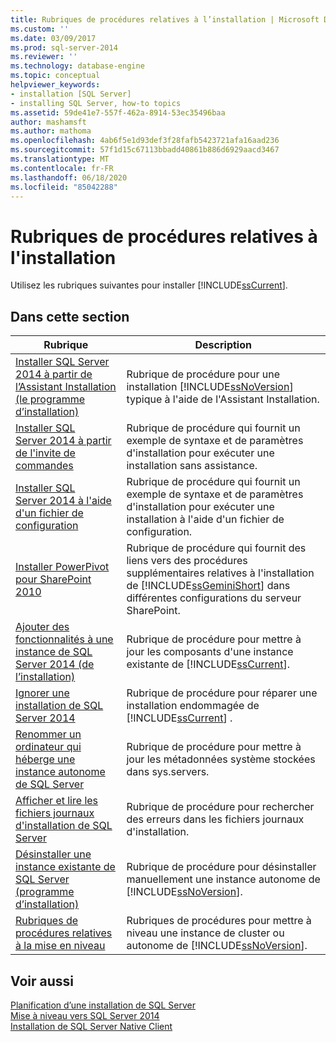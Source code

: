 ```yaml
---
title: Rubriques de procédures relatives à l’installation | Microsoft Docs
ms.custom: ''
ms.date: 03/09/2017
ms.prod: sql-server-2014
ms.reviewer: ''
ms.technology: database-engine
ms.topic: conceptual
helpviewer_keywords:
- installation [SQL Server]
- installing SQL Server, how-to topics
ms.assetid: 59de41e7-557f-462a-8914-53ec35496baa
author: mashamsft
ms.author: mathoma
ms.openlocfilehash: 4ab6f5e1d93def3f28fafb5423721afa16aad236
ms.sourcegitcommit: 57f1d15c67113bbadd40861b886d6929aacd3467
ms.translationtype: MT
ms.contentlocale: fr-FR
ms.lasthandoff: 06/18/2020
ms.locfileid: "85042288"
---
```

# <a name="installation-how-to-topics"></a>Rubriques de procédures relatives à l'installation
  Utilisez les rubriques suivantes pour installer [!INCLUDE[ssCurrent](../../includes/sscurrent-md.md)].  
  
## <a name="in-this-section"></a>Dans cette section  
  
|Rubrique|Description|  
|-----------|-----------------|  
|[Installer SQL Server 2014 à partir de l’Assistant Installation &#40;le programme d’installation&#41;](../../database-engine/install-windows/install-sql-server-from-the-installation-wizard-setup.md)|Rubrique de procédure pour une installation [!INCLUDE[ssNoVersion](../../includes/ssnoversion-md.md)] typique à l'aide de l'Assistant Installation.|  
|[Installer SQL Server 2014 à partir de l'invite de commandes](../../database-engine/install-windows/install-sql-server-from-the-command-prompt.md)|Rubrique de procédure qui fournit un exemple de syntaxe et de paramètres d'installation pour exécuter une installation sans assistance.|  
|[Installer SQL Server 2014 à l'aide d'un fichier de configuration](../../database-engine/install-windows/install-sql-server-using-a-configuration-file.md)|Rubrique de procédure qui fournit un exemple de syntaxe et de paramètres d'installation pour exécuter une installation à l'aide d'un fichier de configuration.|  
|[Installer PowerPivot pour SharePoint 2010](../../../2014/sql-server/install/install-powerpivot-for-sharepoint-2010.md)|Rubrique de procédure qui fournit des liens vers des procédures supplémentaires relatives à l'installation de [!INCLUDE[ssGeminiShort](../../includes/ssgeminishort-md.md)] dans différentes configurations du serveur SharePoint.|  
|[Ajouter des fonctionnalités à une instance de SQL Server 2014 &#40;de l’installation&#41;](../../database-engine/install-windows/add-features-to-an-instance-of-sql-server-setup.md)|Rubrique de procédure pour mettre à jour les composants d'une instance existante de [!INCLUDE[ssCurrent](../../includes/sscurrent-md.md)].|  
|[Ignorer une installation de SQL Server 2014](../../database-engine/install-windows/repair-a-failed-sql-server-installation.md)|Rubrique de procédure pour réparer une installation endommagée de [!INCLUDE[ssCurrent](../../includes/sscurrent-md.md)] .|  
|[Renommer un ordinateur qui héberge une instance autonome de SQL Server](../../database-engine/install-windows/rename-a-computer-that-hosts-a-stand-alone-instance-of-sql-server.md)|Rubrique de procédure pour mettre à jour les métadonnées système stockées dans sys.servers.|  
|[Afficher et lire les fichiers journaux d'installation de SQL Server](../../database-engine/install-windows/view-and-read-sql-server-setup-log-files.md)|Rubrique de procédure pour rechercher des erreurs dans les fichiers journaux d'installation.|  
|[Désinstaller une instance existante de SQL Server &#40;programme d’installation&#41;](../../../2014/sql-server/install/uninstall-an-existing-instance-of-sql-server-setup.md)|Rubrique de procédure pour désinstaller manuellement une instance autonome de [!INCLUDE[ssNoVersion](../../includes/ssnoversion-md.md)].|  
|[Rubriques de procédures relatives à la mise en niveau](../../../2014/sql-server/install/upgrade-how-to-topics.md)|Rubriques de procédures pour mettre à niveau une instance de cluster ou autonome de [!INCLUDE[ssNoVersion](../../includes/ssnoversion-md.md)].|  
  
## <a name="see-also"></a>Voir aussi  
 [Planification d’une installation de SQL Server](../../../2014/sql-server/install/planning-a-sql-server-installation.md)   
 [Mise à niveau vers SQL Server 2014](../../database-engine/install-windows/upgrade-sql-server.md)   
 [Installation de SQL Server Native Client](../../relational-databases/native-client/applications/installing-sql-server-native-client.md)  
  
  
